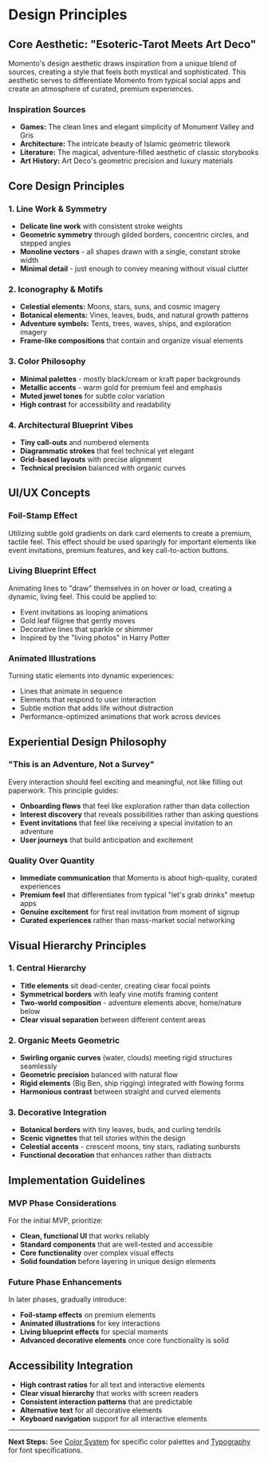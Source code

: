 # Design Principles

## Core Aesthetic: "Esoteric-Tarot Meets Art Deco"

Momento's design aesthetic draws inspiration from a unique blend of sources, creating a style that feels both mystical and sophisticated. This aesthetic serves to differentiate Momento from typical social apps and create an atmosphere of curated, premium experiences.

### Inspiration Sources

- **Games:** The clean lines and elegant simplicity of Monument Valley and Gris
- **Architecture:** The intricate beauty of Islamic geometric tilework
- **Literature:** The magical, adventure-filled aesthetic of classic storybooks
- **Art History:** Art Deco's geometric precision and luxury materials

## Core Design Principles

### 1. Line Work & Symmetry

- **Delicate line work** with consistent stroke weights
- **Geometric symmetry** through gilded borders, concentric circles, and stepped angles
- **Monoline vectors** - all shapes drawn with a single, constant stroke width
- **Minimal detail** - just enough to convey meaning without visual clutter

### 2. Iconography & Motifs

- **Celestial elements:** Moons, stars, suns, and cosmic imagery
- **Botanical elements:** Vines, leaves, buds, and natural growth patterns
- **Adventure symbols:** Tents, trees, waves, ships, and exploration imagery
- **Frame-like compositions** that contain and organize visual elements

### 3. Color Philosophy

- **Minimal palettes** - mostly black/cream or kraft paper backgrounds
- **Metallic accents** - warm gold for premium feel and emphasis
- **Muted jewel tones** for subtle color variation
- **High contrast** for accessibility and readability

### 4. Architectural Blueprint Vibes

- **Tiny call-outs** and numbered elements
- **Diagrammatic strokes** that feel technical yet elegant
- **Grid-based layouts** with precise alignment
- **Technical precision** balanced with organic curves

## UI/UX Concepts

### Foil-Stamp Effect

Utilizing subtle gold gradients on dark card elements to create a premium, tactile feel. This effect should be used sparingly for important elements like event invitations, premium features, and key call-to-action buttons.

### Living Blueprint Effect

Animating lines to "draw" themselves in on hover or load, creating a dynamic, living feel. This could be applied to:

- Event invitations as looping animations
- Gold leaf filigree that gently moves
- Decorative lines that sparkle or shimmer
- Inspired by the "living photos" in Harry Potter

### Animated Illustrations

Turning static elements into dynamic experiences:

- Lines that animate in sequence
- Elements that respond to user interaction
- Subtle motion that adds life without distraction
- Performance-optimized animations that work across devices

## Experiential Design Philosophy

### "This is an Adventure, Not a Survey"

Every interaction should feel exciting and meaningful, not like filling out paperwork. This principle guides:

- **Onboarding flows** that feel like exploration rather than data collection
- **Interest discovery** that reveals possibilities rather than asking questions
- **Event invitations** that feel like receiving a special invitation to an adventure
- **User journeys** that build anticipation and excitement

### Quality Over Quantity

- **Immediate communication** that Momento is about high-quality, curated experiences
- **Premium feel** that differentiates from typical "let's grab drinks" meetup apps
- **Genuine excitement** for first real invitation from moment of signup
- **Curated experiences** rather than mass-market social networking

## Visual Hierarchy Principles

### 1. Central Hierarchy

- **Title elements** sit dead-center, creating clear focal points
- **Symmetrical borders** with leafy vine motifs framing content
- **Two-world composition** - adventure elements above, home/nature below
- **Clear visual separation** between different content areas

### 2. Organic Meets Geometric

- **Swirling organic curves** (water, clouds) meeting rigid structures seamlessly
- **Geometric precision** balanced with natural flow
- **Rigid elements** (Big Ben, ship rigging) integrated with flowing forms
- **Harmonious contrast** between straight and curved elements

### 3. Decorative Integration

- **Botanical borders** with tiny leaves, buds, and curling tendrils
- **Scenic vignettes** that tell stories within the design
- **Celestial accents** - crescent moons, tiny stars, radiating sunbursts
- **Functional decoration** that enhances rather than distracts

## Implementation Guidelines

### MVP Phase Considerations

For the initial MVP, prioritize:

- **Clean, functional UI** that works reliably
- **Standard components** that are well-tested and accessible
- **Core functionality** over complex visual effects
- **Solid foundation** before layering in unique design elements

### Future Phase Enhancements

In later phases, gradually introduce:

- **Foil-stamp effects** on premium elements
- **Animated illustrations** for key interactions
- **Living blueprint effects** for special moments
- **Advanced decorative elements** once core functionality is solid

## Accessibility Integration

- **High contrast ratios** for all text and interactive elements
- **Clear visual hierarchy** that works with screen readers
- **Consistent interaction patterns** that are predictable
- **Alternative text** for all decorative elements
- **Keyboard navigation** support for all interactive elements

---

**Next Steps:** See [Color System](./color-system.md) for specific color palettes and [Typography](./typography.md) for font specifications.
